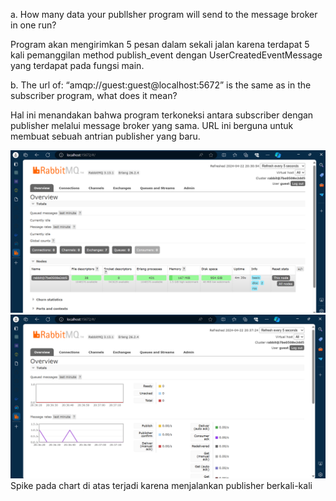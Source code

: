 a. How many data your publlsher program will send to the message broker in one run?

Program akan mengirimkan 5 pesan dalam sekali jalan karena terdapat 5 kali pemanggilan method publish_event dengan UserCreatedEventMessage yang terdapat pada fungsi main.

b. The url of: “amqp://guest:guest@localhost:5672” is the same as in the subscriber program, what does it mean?

Hal ini menandakan bahwa program terkoneksi antara subscriber dengan publisher melalui message broker yang sama. URL ini berguna untuk membuat sebuah antrian publisher yang baru.

![RabbitMQ](image.png)
![RabbitMQ multiple publisher](image-1.png)
Spike pada chart di atas terjadi karena menjalankan publisher berkali-kali
